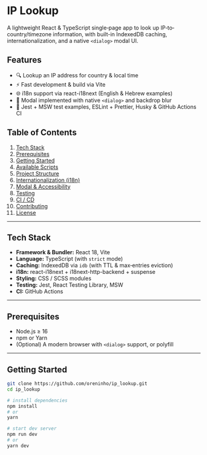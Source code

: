 # IP Lookup

A lightweight React & TypeScript single‐page app to look up IP‐to‐country/timezone information, with built-in IndexedDB caching, internationalization, and a native `<dialog>` modal UI.

## Features

- 🔍 Lookup an IP address for country & local time
- ⚡ Fast development & build via Vite
- 🌐 i18n support via react-i18next (English & Hebrew examples)
- 🎨 Modal implemented with native `<dialog>` and backdrop blur
- 🧪 Jest + MSW test examples, ESLint + Prettier, Husky & GitHub Actions CI

## Table of Contents

1. [Tech Stack](#tech-stack)
2. [Prerequisites](#prerequisites)
3. [Getting Started](#getting-started)
4. [Available Scripts](#available-scripts)
5. [Project Structure](#project-structure)
7. [Internationalization (i18n)](#internationalization-i18n)
8. [Modal & Accessibility](#modal--accessibility)
9. [Testing](#testing)
10. [CI / CD](#ci--cd)
11. [Contributing](#contributing)
12. [License](#license)

---

## Tech Stack

- **Framework & Bundler:** React 18, Vite
- **Language:** TypeScript (with `strict` mode)
- **Caching:** IndexedDB via `idb` (with TTL & max‐entries eviction)
- **i18n:** react-i18next + i18next-http-backend + suspense
- **Styling:** CSS / SCSS modules
- **Testing:** Jest, React Testing Library, MSW
- **CI:** GitHub Actions

---

## Prerequisites

- Node.js ≥ 16
- npm or Yarn
- (Optional) A modern browser with `<dialog>` support, or polyfill

---

## Getting Started

```bash
git clone https://github.com/oreninho/ip_lookup.git
cd ip_lookup

# install dependencies
npm install
# or
yarn

# start dev server
npm run dev
# or
yarn dev
